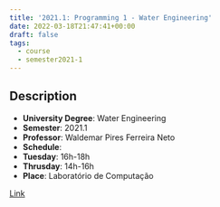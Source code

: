 ```yaml
---
title: '2021.1: Programming 1 - Water Engineering'
date: 2022-03-18T21:47:41+00:00
draft: false
tags:
  - course
  - semester2021-1
---
```


## Description

* **University Degree**: Water Engineering
* **Semester**: 2021.1
* **Professor**: Waldemar Pires Ferreira Neto
* **Schedule**:
 * **Tuesday**: 16h-18h
 * **Thrusday**: 14h-16h
* **Place**: Laboratório de Computação

[Link](https://exemplo.com/)